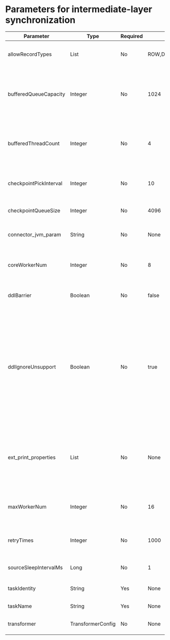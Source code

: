 Parameters for intermediate-layer synchronization 
======================================================================




|       Parameter        |       Type        | Required |               Default value                |                                                                                                  Description                                                                                                   |
|------------------------|-------------------|----------|--------------------------------------------|----------------------------------------------------------------------------------------------------------------------------------------------------------------------------------------------------------------|
| allowRecordTypes       | List              | No       | ROW,DELETE,UPDATE,INSERT,HEARTBEAT,REPLACE | The type of messages that can be synchronized.                                                                                                                                                                 |
| bufferedQueueCapacity  | Integer           | No       | 1024                                       | The size of the blocking queue for reading/writing the buffer that serves as the intermediate layer.                                                                                                           |
| bufferedThreadCount    | Integer           | No       | 4                                          | The size of the thread pool for reading/writing the buffer that serves as the intermediate layer.                                                                                                              |
| checkpointPickInterval | Integer           | No       | 10                                         | The interval for writing checkpoint files, in seconds.                                                                                                                                                         |
| checkpointQueueSize    | Integer           | No       | 4096                                       | The length of the checkpoint queue.                                                                                                                                                                            |
| connector_jvm_param    | String            | No       | None                                       | The Java Virtual Machine (JVM) parameter.                                                                                                                                                                      |
| coreWorkerNum          | Integer           | No       | 8                                          | The thread pool core size read/written by using the Java framework.                                                                                                                                            |
| ddlBarrier             | Boolean           | No       | false                                      | Specifies whether to enable the DDL barrier.                                                                                                                                                                   |
| ddlIgnoreUnsupport     | Boolean           | No       | true                                       | Specifies whether to filter out unsupported DDL statements. When the value is set to false, the DDL statements that cannot be processed or converted will be transparently transmitted to the source database. |
| ext_print_properties   | List              | No       | None                                       | The properties, which are separated with commas (,). If this parameter is specified, the corresponding metadata is output to the msg logs.                                                                     |
| maxWorkerNum           | Integer           | No       | 16                                         | The maximum number of read/write threads in the framework.                                                                                                                                                     |
| retryTimes             | Integer           | No       | 1000                                       | The number of retries allowed upon a message sending failure.                                                                                                                                                  |
| sourceSleepIntervalMs  | Long              | No       | 1                                          | The sleep interval, in milliseconds.                                                                                                                                                                           |
| taskIdentity           | String            | Yes      | None                                       | The logical identifier of the task.                                                                                                                                                                            |
| taskName               | String            | Yes      | None                                       | The name of the task.                                                                                                                                                                                          |
| transformer            | TransformerConfig | No       | None                                       | Specifies whether to use SqlTransformer.                                                                                                                                                                       |



